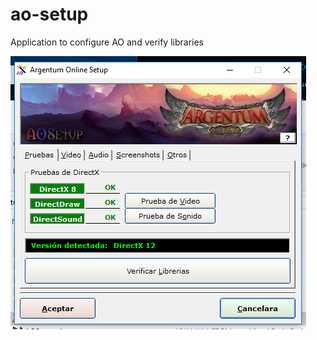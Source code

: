 # ao-setup
Application to configure AO and verify libraries

![SCREENSHOT](https://github.com/ao-libre/ao-setup/blob/master/Recursos/screenshot.png)
